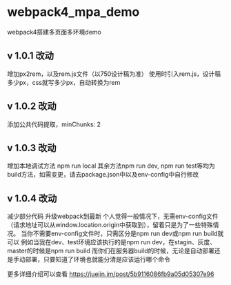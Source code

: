 # webpack4_mpa_demo
webpack4搭建多页面多环境demo

## v 1.0.1 改动
增加px2rem，以及rem.js文件（以750设计稿为准）
使用时引入rem.js，设计稿多少px，css就写多少px，自动转换为rem

## v 1.0.2 改动
添加公共代码提取，minChunks: 2

## v 1.0.3 改动
增加本地调试方法
npm run local
其余方法npm run dev, npm run test等均为build方法，如需变更，请去package.json中以及env-config中自行修改

## v 1.0.4 改动
减少部分代码
升级webpack到最新
个人觉得一般情况下，无需env-config文件（请求地址可以从window.location.origin中获取到），留着只是为了一些特殊情况。
当你不需要env-config文件时，只需区分是npm run dev或npm run build就可以
例如当我在dev、test环境应该执行的是npm run dev，在stagin、灰度、master的时候是npm run build
而你们在服务器build的时候，无论是自动部署还是手动部署，只要知道了环境也就能分清是应该运行哪个命令

更多详细介绍可以查看  https://juejin.im/post/5b9116086fb9a05d05307e96
